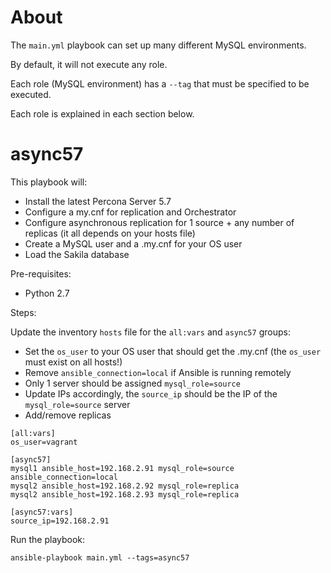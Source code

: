 # About
The `main.yml` playbook can set up many different MySQL environments.

By default, it will not execute any role.

Each role (MySQL environment) has a `--tag` that must be specified to be executed.

Each role is explained in each section below.

# async57
This playbook will:
- Install the latest Percona Server 5.7
- Configure a my.cnf for replication and Orchestrator
- Configure asynchronous replication for 1 source + any number of replicas (it all depends on your hosts file)
- Create a MySQL user and a .my.cnf for your OS user
- Load the Sakila database

Pre-requisites:
- Python 2.7

Steps:

Update the inventory `hosts` file for the `all:vars` and `async57` groups:
- Set the `os_user` to your OS user that should get the .my.cnf (the `os_user` must exist on all hosts!)
- Remove `ansible_connection=local` if Ansible is running remotely
- Only 1 server should be assigned `mysql_role=source`
- Update IPs accordingly, the `source_ip` should be the IP of the `mysql_role=source` server 
- Add/remove replicas
```
[all:vars]
os_user=vagrant

[async57]
mysql1 ansible_host=192.168.2.91 mysql_role=source ansible_connection=local
mysql2 ansible_host=192.168.2.92 mysql_role=replica
mysql2 ansible_host=192.168.2.93 mysql_role=replica

[async57:vars]
source_ip=192.168.2.91
```
Run the playbook:
```
ansible-playbook main.yml --tags=async57
```
